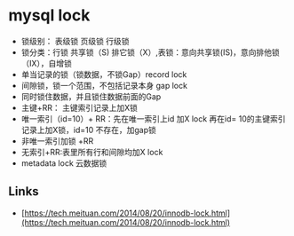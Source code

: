 # mysql lock

- 锁级别： 表级锁 页级锁 行级锁
- 锁分类：行锁 共享锁（S) 排它锁（X）,表锁：意向共享锁(IS)，意向排他锁（IX），自增锁
- 单当记录的锁（锁数据，不锁Gap）record lock
- 间隙锁，锁一个范围，不包括记录本身 gap lock
- 同时锁住数据，并且锁住数据前面的Gap
- 主键+RR： 主键索引记录上加X锁
- 唯一索引（id=10）+ RR：先在唯一索引上id 加X lock 再在id= 10的主键索引记录上加X锁，id=10 不存在，加gap锁
- 非唯一索引加锁 +RR
- 无索引+RR:表里所有行和间隙均加X lock
-  metadata lock 云数据锁

## Links

- [https://tech.meituan.com/2014/08/20/innodb-lock.html](https://tech.meituan.com/2014/08/20/innodb-lock.html)

